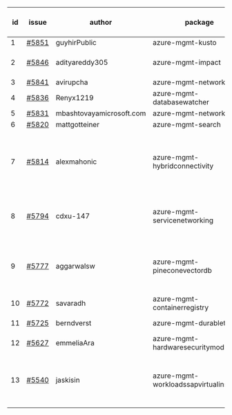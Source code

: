 | id | issue | author | package | assignee | bot advice | created date of issue | target release date | date from target |
| ------ | ------ | ------ | ------ | ------ | ------ | ------ | ------ | :-----: |
| 1 | [#5851](https://github.com/Azure/sdk-release-request/issues/5851) | guyhirPublic | azure-mgmt-kusto | ChenxiJiang333 |  | 01-23 | 12-26 |  |
| 2 | [#5846](https://github.com/Azure/sdk-release-request/issues/5846) | adityareddy305 | azure-mgmt-impact | ChenxiJiang333 | new comment. FirstBeta. | 01-23 | 12-27 |  |
| 3 | [#5841](https://github.com/Azure/sdk-release-request/issues/5841) | avirupcha | azure-mgmt-network | ChenxiJiang333 |  | 01-23 | 02-28 |  |
| 4 | [#5836](https://github.com/Azure/sdk-release-request/issues/5836) | Renyx1219 | azure-mgmt-databasewatcher | ChenxiJiang333 | FirstBeta. TypeSpec. | 01-23 | 02-28 |  |
| 5 | [#5831](https://github.com/Azure/sdk-release-request/issues/5831) | mbashtovayamicrosoft.com | azure-mgmt-networkcloud | ChenxiJiang333 |  | 01-15 | 02-28 |  |
| 6 | [#5820](https://github.com/Azure/sdk-release-request/issues/5820) | mattgotteiner | azure-mgmt-search | ChenxiJiang333 |  | 01-13 | 02-28 |  |
| 7 | [#5814](https://github.com/Azure/sdk-release-request/issues/5814) | alexmahonic | azure-mgmt-hybridconnectivity | ChenxiJiang333 | new comment. close to release date. HoldOn. TypeSpec. | 01-10 | 01-24 | 0 |
| 8 | [#5794](https://github.com/Azure/sdk-release-request/issues/5794) | cdxu-147 | azure-mgmt-servicenetworking | ChenxiJiang333 | close to release date. HoldOn. TypeSpec. | 12-26 | 01-24 | 0 |
| 9 | [#5777](https://github.com/Azure/sdk-release-request/issues/5777) | aggarwalsw | azure-mgmt-pineconevectordb | ChenxiJiang333 | close to release date. FirstBeta. HoldOn. TypeSpec. | 12-11 | 01-24 | 0 |
| 10 | [#5772](https://github.com/Azure/sdk-release-request/issues/5772) | savaradh | azure-mgmt-containerregistry | ChenxiJiang333 | HoldOn. | 12-09 | 01-25 |  |
| 11 | [#5725](https://github.com/Azure/sdk-release-request/issues/5725) | berndverst | azure-mgmt-durabletask | ChenxiJiang333 | FirstBeta. TypeSpec. | 11-15 | 02-21 |  |
| 12 | [#5627](https://github.com/Azure/sdk-release-request/issues/5627) | emmeliaAra | azure-mgmt-hardwaresecuritymodules | ChenxiJiang333 | HoldOn. | 10-22 | 12-27 |  |
| 13 | [#5540](https://github.com/Azure/sdk-release-request/issues/5540) | jaskisin | azure-mgmt-workloadssapvirtualinstance | ChenxiJiang333 | close to release date. FirstGA. HoldOn. TypeSpec. | 09-27 | 01-25 | 0 |
